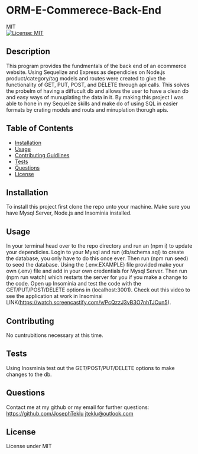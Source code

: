 # ORM-E-Commerece-Back-End
  MIT<br>[![License: MIT](https://img.shields.io/badge/License-MIT-yellow.svg)](https://opensource.org/licenses/MIT)
## Description 
  This program provides the fundmentals of the back end of an ecommerce website. Using Sequelize and Express as dependicies on Node.js product/category/tag models and routes were created to give the functionality of GET, PUT, POST, and DELETE through api calls. This solves the probelm of having a diffucult db and allows the user to have a clean db and easy ways of munuplating the data in it. By making this project I was able to hone in my Sequelize skills and make do of using SQL in easier formats by crating models and routs and minuplation thorugh apis.
## Table of Contents
 - [Installation](#installation)
 - [Usage](#usage) 
 - [Contributing Guidlines](#contributing) 
 - [Tests](#tests) 
 - [Questions](#questions) 
 - [License](#license)
## Installation 
  To install this project first clone the repo unto your machine. Make sure you have Mysql Server, Node.js and Insominia installed. 
## Usage 
  In your terminal head over to the repo directory and run an (npm i) to update your dependicies. Login to your Mysql and run (db/schema.sql) to create the database, you only have to do this once ever. Then run (npm run seed) to seed the database. Using the (.env.EXAMPLE) file provided make your own (.env) file and add in your own credentials for Mysql Server. Then run (npm run watch) which restarts the server for you if you make a change to the code. Open up Insominia and test the code with the GET/PUT/POST/DELETE options in (localhost:3001). Check out this video to see the application at work in Insominai LINK(https://watch.screencastify.com/v/PcQzzJ3vB3O7nhTJCun5).
## Contributing 
  No cuntrubitions necessary at this time.
## Tests 
  Using Inosminia test out the GET/POST/PUT/DELETE options to make changes to the db.
## Questions
  Contact me at my github or my email for further questions: https://github.com/JosephTeklu jteklu@outlook.com
## License
   License under MIT
  
